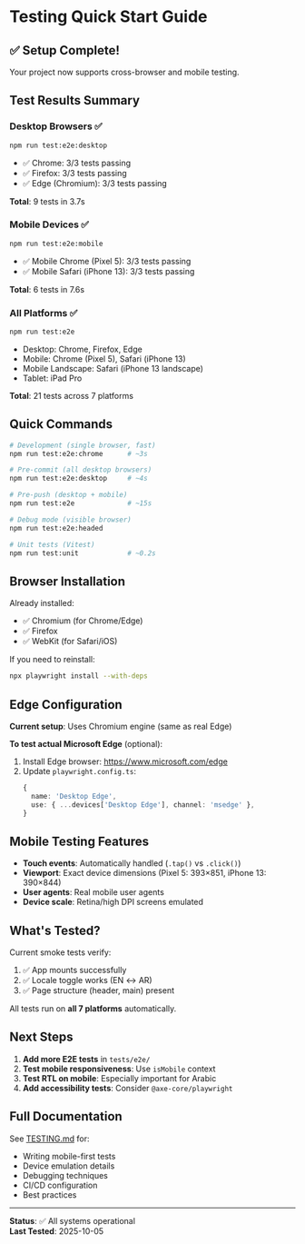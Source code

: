 # Testing Quick Start Guide

## ✅ Setup Complete!

Your project now supports cross-browser and mobile testing.

## Test Results Summary

### Desktop Browsers ✅
```bash
npm run test:e2e:desktop
```
- ✅ Chrome: 3/3 tests passing
- ✅ Firefox: 3/3 tests passing  
- ✅ Edge (Chromium): 3/3 tests passing

**Total**: 9 tests in 3.7s

### Mobile Devices ✅
```bash
npm run test:e2e:mobile
```
- ✅ Mobile Chrome (Pixel 5): 3/3 tests passing
- ✅ Mobile Safari (iPhone 13): 3/3 tests passing

**Total**: 6 tests in 7.6s

### All Platforms ✅
```bash
npm run test:e2e
```
- Desktop: Chrome, Firefox, Edge
- Mobile: Chrome (Pixel 5), Safari (iPhone 13)
- Mobile Landscape: Safari (iPhone 13 landscape)
- Tablet: iPad Pro

**Total**: 21 tests across 7 platforms

## Quick Commands

```bash
# Development (single browser, fast)
npm run test:e2e:chrome      # ~3s

# Pre-commit (all desktop browsers)
npm run test:e2e:desktop     # ~4s

# Pre-push (desktop + mobile)
npm run test:e2e             # ~15s

# Debug mode (visible browser)
npm run test:e2e:headed

# Unit tests (Vitest)
npm run test:unit            # ~0.2s
```

## Browser Installation

Already installed:
- ✅ Chromium (for Chrome/Edge)
- ✅ Firefox
- ✅ WebKit (for Safari/iOS)

If you need to reinstall:
```bash
npx playwright install --with-deps
```

## Edge Configuration

**Current setup**: Uses Chromium engine (same as real Edge)

**To test actual Microsoft Edge** (optional):
1. Install Edge browser: https://www.microsoft.com/edge
2. Update `playwright.config.ts`:
   ```ts
   {
     name: 'Desktop Edge',
     use: { ...devices['Desktop Edge'], channel: 'msedge' },
   }
   ```

## Mobile Testing Features

- **Touch events**: Automatically handled (`.tap()` vs `.click()`)
- **Viewport**: Exact device dimensions (Pixel 5: 393×851, iPhone 13: 390×844)
- **User agents**: Real mobile user agents
- **Device scale**: Retina/high DPI screens emulated

## What's Tested?

Current smoke tests verify:
1. ✅ App mounts successfully
2. ✅ Locale toggle works (EN ↔ AR)
3. ✅ Page structure (header, main) present

All tests run on **all 7 platforms** automatically.

## Next Steps

1. **Add more E2E tests** in `tests/e2e/`
2. **Test mobile responsiveness**: Use `isMobile` context
3. **Test RTL on mobile**: Especially important for Arabic
4. **Add accessibility tests**: Consider `@axe-core/playwright`

## Full Documentation

See [TESTING.md](./TESTING.md) for:
- Writing mobile-first tests
- Device emulation details
- Debugging techniques
- CI/CD configuration
- Best practices

---

**Status**: ✅ All systems operational  
**Last Tested**: 2025-10-05
